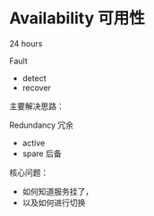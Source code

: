 # Availability 可用性

24 hours

Fault

- detect
- recover

主要解决思路：

Redundancy 冗余

- active
- spare 后备



核心问题：

- 如何知道服务挂了，
- 以及如何进行切换
